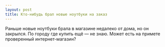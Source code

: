 ```yaml
---
layout: post 
title: Кто-нибудь брал новые ноутбуки на заказ 
--- 
```

Раньше новые ноутбуки брала в магазине недалеко от дома, но он закрылся. По городу где купить ещё — не знаю. Может есть на примете проверенный интернет-магазин?